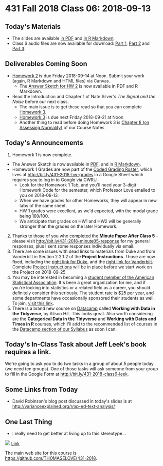 # 431 Fall 2018 Class 06: 2018-09-13

## Today's Materials

- The slides are available [in PDF](https://github.com/THOMASELOVE/431-2018/blob/master/slides/class06/431_class-06-slides_2018.pdf) and [in R Markdown](https://raw.githubusercontent.com/THOMASELOVE/431-2018/master/slides/class06/431_class-06-slides_2018.Rmd).
- Class 6 audio files are now available for download: [Part 1](https://github.com/THOMASELOVE/431-2018/blob/master/slides/class04/431_class06audio_2018-09-13_part1.mp3), [Part 2](https://github.com/THOMASELOVE/431-2018/blob/master/slides/class04/431_class06audio_2018-09-13_part2.mp3) and [Part 3](https://github.com/THOMASELOVE/431-2018/blob/master/slides/class04/431_class06audio_2018-09-13_part3.mp3).

## Deliverables Coming Soon

- [Homework 2](https://github.com/THOMASELOVE/431-2018/tree/master/homework/Homework2) is due Friday 2018-09-14 at Noon. Submit your work (again, R Markdown and HTML files) via Canvas.
  - The [Answer Sketch for HW 2](https://github.com/THOMASELOVE/431-2018/tree/master/homework/Homework2) is now available in PDF and R Markdown.
- Read the Introduction and Chapter 1 of Nate Silver's *The Signal and the Noise* before our next class. 
  - The main issue is to get these read so that you can complete [Homework 3](https://github.com/THOMASELOVE/431-2018/tree/master/homework/Homework3).
  - [Homework 3](https://github.com/THOMASELOVE/431-2018/tree/master/homework/Homework3) is due next Friday 2018-09-21 at Noon. 
  - Another thing to read before doing Homework 3 is [Chapter 8 (on Assessing Normality)](https://thomaselove.github.io/2018-431-book/assessing-normality.html) of our Course Notes.

## Today's Announcements

1. Homework 1 is now complete.
  - The Answer Sketch is now available in [PDF](https://github.com/THOMASELOVE/431-2018/blob/master/homework/Homework1/431-2018-hw1sketch.pdf), and in [R Markdown](https://raw.githubusercontent.com/THOMASELOVE/431-2018/master/homework/Homework1/431-2018-hw1sketch.Rmd).
  - Homework 1 Grades are now part of the [Coded Grading Roster](http://bit.ly/431-2018-hw-grades), which lives at http://bit.ly/431-2018-hw-grades in a Google Sheet which requires you to log in to Google via CWRU. 
     - Look for the Homework 1 Tab, and you'll need your 3-digit Homework Code for the semester, which Professor Love emailed to you on 2018-09-13. 
    - When we have grades for other Homeworks, they will appear in new tabs of the same sheet. 
    - HW 1 grades were excellent, as we'd expected, with the modal grade being 100/100. 
    - We anticipate that grades on HW1 and HW2 will be generally stronger than the grades on the later Homework.
2. Thanks to those of you who completed the **Minute Paper After Class 5** - please visit http://bit.ly/431-2018-minute05-response for my general responses, plus I sent some responses individually via email.
3. There are some issues with dead links to materials from Duke and from Vanderbilt in Section 2.2.1.2 of the **Project Instructions**. Those are now fixed, including the [right link for Duke](https://sites.duke.edu/urgws/files/2014/02/Research-Questions_WS-handout.pdf), and the [right link for Vanderbilt](https://www.vanderbilt.edu/writing/wp-content/uploads/sites/164/2016/10/Formulating-Your-Research-Question.pdf). Complete [Project Instructions](https://thomaselove.github.io/431-2018-project/) will be in place before we start work on the Project on 2018-09-25.
4. You may be interested in becoming a [student member of the American Statistical Association](http://www.amstat.org/asa/education/Statistics-Students.aspx). It's been a great organization for me, and if you're looking into statistics or a related field as a career, you should definitely consider this seriously. The student rate is $25 per year, and some departments have occasionally sponsored their students as well. To join, [visit this link](https://www.amstat.org/ASA/JoinRenew/JoinMemberType.aspx?membertype=IREG&utm_source=informz&utm_medium=email&utm_campaign=asa&_zs=XgXOe1&_zl=gJ095). 
5. There is a brand new course on [Datacamp](https://www.datacamp.com) called **Working with Data in the Tidyverse**, by Alison Hill. This looks great. Also worth considering are the **Categorical Data in the Tidyverse** and **Working with Dates and Times in R** courses, which I'll add to the recommended list of courses in the [Datacamp section of our Syllabus](https://thomaselove.github.io/2018-431-syllabus/datacamp.html) as soon I can.

## Today's In-Class Task about Jeff Leek's book requires a link.

We're going to ask you to do two tasks in a group of about 5 people today (we need ten groups). One of those tasks will ask someone from your group to fill in the Google Form at http://bit.ly/431-2018-class6-leek.

## Some Links from Today

- David Robinson's blog post discussed in today's slides is at http://varianceexplained.org/r/op-ed-text-analysis/

## One Last Thing

- I really need to get better at living up to this stereotype...

![](http://phdcomics.com/comics/archive/phd072508s.gif) [Link](http://phdcomics.com/comics/archive/phd072508s.gif)

The main web site for this course is https://github.com/THOMASELOVE/431-2018.
